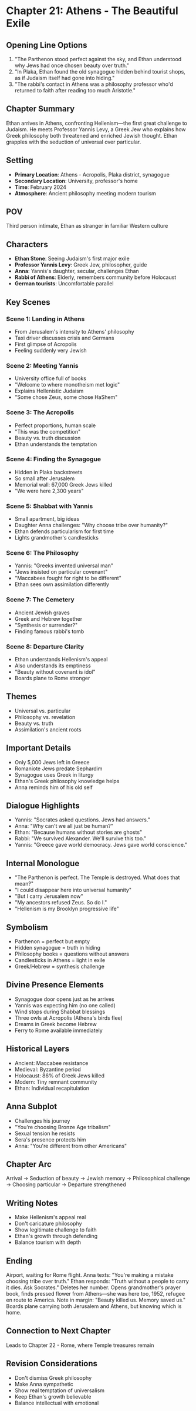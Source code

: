 # Chapter 21: Athens - The Beautiful Exile

## Opening Line Options
1. "The Parthenon stood perfect against the sky, and Ethan understood why Jews had once chosen beauty over truth."
2. "In Plaka, Ethan found the old synagogue hidden behind tourist shops, as if Judaism itself had gone into hiding."
3. "The rabbi's contact in Athens was a philosophy professor who'd returned to faith after reading too much Aristotle."

## Chapter Summary
Ethan arrives in Athens, confronting Hellenism—the first great challenge to Judaism. He meets Professor Yannis Levy, a Greek Jew who explains how Greek philosophy both threatened and enriched Jewish thought. Ethan grapples with the seduction of universal over particular.

## Setting
- **Primary Location**: Athens - Acropolis, Plaka district, synagogue
- **Secondary Location**: University, professor's home
- **Time**: February 2024
- **Atmosphere**: Ancient philosophy meeting modern tourism

## POV
Third person intimate, Ethan as stranger in familiar Western culture

## Characters
- **Ethan Stone**: Seeing Judaism's first major exile
- **Professor Yannis Levy**: Greek Jew, philosopher, guide
- **Anna**: Yannis's daughter, secular, challenges Ethan
- **Rabbi of Athens**: Elderly, remembers community before Holocaust
- **German tourists**: Uncomfortable parallel

## Key Scenes

### Scene 1: Landing in Athens
- From Jerusalem's intensity to Athens' philosophy
- Taxi driver discusses crisis and Germans
- First glimpse of Acropolis
- Feeling suddenly very Jewish

### Scene 2: Meeting Yannis
- University office full of books
- "Welcome to where monotheism met logic"
- Explains Hellenistic Judaism
- "Some chose Zeus, some chose HaShem"

### Scene 3: The Acropolis
- Perfect proportions, human scale
- "This was the competition"
- Beauty vs. truth discussion
- Ethan understands the temptation

### Scene 4: Finding the Synagogue
- Hidden in Plaka backstreets
- So small after Jerusalem
- Memorial wall: 67,000 Greek Jews killed
- "We were here 2,300 years"

### Scene 5: Shabbat with Yannis
- Small apartment, big ideas
- Daughter Anna challenges: "Why choose tribe over humanity?"
- Ethan defends particularism for first time
- Lights grandmother's candlesticks

### Scene 6: The Philosophy
- Yannis: "Greeks invented universal man"
- "Jews insisted on particular covenant"
- "Maccabees fought for right to be different"
- Ethan sees own assimilation differently

### Scene 7: The Cemetery
- Ancient Jewish graves
- Greek and Hebrew together
- "Synthesis or surrender?"
- Finding famous rabbi's tomb

### Scene 8: Departure Clarity
- Ethan understands Hellenism's appeal
- Also understands its emptiness
- "Beauty without covenant is idol"
- Boards plane to Rome stronger

## Themes
- Universal vs. particular
- Philosophy vs. revelation
- Beauty vs. truth
- Assimilation's ancient roots

## Important Details
- Only 5,000 Jews left in Greece
- Romaniote Jews predate Sephardim
- Synagogue uses Greek in liturgy
- Ethan's Greek philosophy knowledge helps
- Anna reminds him of his old self

## Dialogue Highlights
- Yannis: "Socrates asked questions. Jews had answers."
- Anna: "Why can't we all just be human?"
- Ethan: "Because humans without stories are ghosts"
- Rabbi: "We survived Alexander. We'll survive this too."
- Yannis: "Greece gave world democracy. Jews gave world conscience."

## Internal Monologue
- "The Parthenon is perfect. The Temple is destroyed. What does that mean?"
- "I could disappear here into universal humanity"
- "But I carry Jerusalem now"
- "My ancestors refused Zeus. So do I."
- "Hellenism is my Brooklyn progressive life"

## Symbolism
- Parthenon = perfect but empty
- Hidden synagogue = truth in hiding
- Philosophy books = questions without answers
- Candlesticks in Athens = light in exile
- Greek/Hebrew = synthesis challenge

## Divine Presence Elements
- Synagogue door opens just as he arrives
- Yannis was expecting him (no one called)
- Wind stops during Shabbat blessings
- Three owls at Acropolis (Athena's birds flee)
- Dreams in Greek become Hebrew
- Ferry to Rome available immediately

## Historical Layers
- Ancient: Maccabee resistance
- Medieval: Byzantine period
- Holocaust: 86% of Greek Jews killed
- Modern: Tiny remnant community
- Ethan: Individual recapitulation

## Anna Subplot
- Challenges his journey
- "You're choosing Bronze Age tribalism"
- Sexual tension he resists
- Sera's presence protects him
- Anna: "You're different from other Americans"

## Chapter Arc
Arrival → Seduction of beauty → Jewish memory → Philosophical challenge → Choosing particular → Departure strengthened

## Writing Notes
- Make Hellenism's appeal real
- Don't caricature philosophy
- Show legitimate challenge to faith
- Ethan's growth through defending
- Balance tourism with depth

## Ending
Airport, waiting for Rome flight. Anna texts: "You're making a mistake choosing tribe over truth." Ethan responds: "Truth without a people to carry it dies. Ask Socrates." Deletes her number. Opens grandmother's prayer book, finds pressed flower from Athens—she was here too, 1952, refugee en route to America. Note in margin: "Beauty killed us. Memory saved us." Boards plane carrying both Jerusalem and Athens, but knowing which is home.

## Connection to Next Chapter
Leads to Chapter 22 - Rome, where Temple treasures remain

## Revision Considerations
- Don't dismiss Greek philosophy
- Make Anna sympathetic
- Show real temptation of universalism
- Keep Ethan's growth believable
- Balance intellectual with emotional
